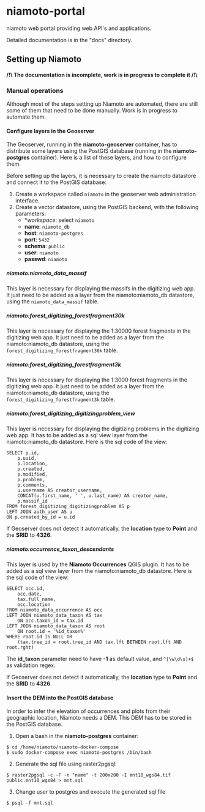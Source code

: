 # niamoto-portal

niamoto web portal providing web API's and applications.

Detailed documentation is in the "docs" directory.


## Setting up Niamoto

#### /!\ The documentation is incomplete, work is in progress to complete it /!\

### Manual operations

Although most of the steps setting up Niamoto are automated, there are still some of them that need to be done manually. Work is in progress to automate them.


#### Configure layers in the Geoserver

The Geoserver, running in the **niamoto-geoserver** container, has to distribute some layers using the PostGIS database (running in the **niamoto-postgres** container). 
Here is a list of these layers, and how to configure them.

Before setting up the layers, it is necessary to create the niamoto datastore and connect it to the PostGIS database:

1. Create a workspace called ```niamoto``` in the geoserver web administration interface.
2. Create a vector datastore, using the PostGIS backend, with the following parameters:
    - **workspace*: select ```niamoto```
    - **name**: ```niamoto_db```
    - **host**: ```niamoto-postgres```
    - **port**: ```5432```
    - **schema**: ```public```
    - **user**: ```niamoto```
    - **passwd**: ```niamoto```


##### niamoto:niamoto_data_massif

This layer is necessary for displaying the massifs in the digitizing web app. It just need to be added as a layer from the niamoto:niamoto_db datastore, using the ```niamoto_data_massif``` table.  

##### niamoto:forest_digitizing_forestfragment30k

This layer is necessary for displaying the 1:30000 forest fragments in the digitizing web app. It just need to be added as a layer from the niamoto:niamoto_db datastore, using the ```forest_digitizing_forestfragment30k``` table.  

##### niamoto:forest_digitizing_forestfragment3k

This layer is necessary for displaying the 1:3000 forest fragments in the digitizing web app. It just need to be added as a layer from the niamoto:niamoto_db datastore, using the ```forest_digitizing_forestfragment3k``` table.

##### niamoto:forest_digitizing_digitizingproblem_view

This layer is necessary for displaying the digitizing problems in the digitizing web app. It has to be added as a sql view layer from the niamoto:niamoto_db datastore. Here is the sql code of the view:

```
SELECT p.id,
    p.uuid,
    p.location,
    p.created,
    p.modified,
    p.problem,
    p.comments,
    u.username AS creator_username,
    CONCAT(u.first_name, ' ', u.last_name) AS creator_name,
    p.massif_id
FROM forest_digitizing_digitizingproblem AS p
LEFT JOIN auth_user AS u
ON p.created_by_id = u.id
```

If Geoserver does not detect it automatically, the **location** type to **Point** and the **SRID** to **4326**.

##### niamoto:occurrence_taxon_descendants

This layer is used by the **Niamoto Occurrences** QGIS plugin. It has to be added as a sql view layer from the niamoto:niamoto_db datastore. Here is the sql code of the view:

```
SELECT occ.id,
    occ.date,
    tax.full_name,
    occ.location
FROM niamoto_data_occurrence AS occ
LEFT JOIN niamoto_data_taxon AS tax
    ON occ.taxon_id = tax.id
LEFT JOIN niamoto_data_taxon AS root
    ON root.id = '%id_taxon%'
WHERE root.id IS NULL OR
    (tax.tree_id = root.tree_id AND tax.lft BETWEEN root.lft AND root.rght)
```

The **id_taxon** parameter need to have **-1** as default value, and ```^[\w\d\s]+$``` as validation regex.

If Geoserver does not detect it automatically, the **location** type to **Point** and the **SRID** to **4326**.


#### Insert the DEM into the PostGIS database

In order to infer the elevation of occurrences and plots from their geographic location, Niamoto needs a DEM. This DEM has to be stored in the PostGIS database.

1. Open a bash in the **niamoto-postgres** container:

``` 
$ cd /home/niamoto/niamoto-docker-compose
$ sudo docker-compose exec niamoto-postgres /bin/bash
```

2. Generate the sql file using raster2pgsql:

```
$ raster2pgsql -c -F -n "name" -t 200x200 -I mnt10_wgs84.tif public.mnt10_wgs84 > mnt.sql
```

3. Change user to postgres and execute the generated sql file

```
$ psql -f mnt.sql
```
